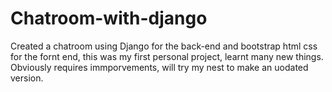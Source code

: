 # Chatroom-with-django
Created a chatroom using Django for the back-end and bootstrap html css for the fornt end, this was my first personal project, learnt many new things.
Obviously requires immporvements, will try my nest to make an uodated version.
